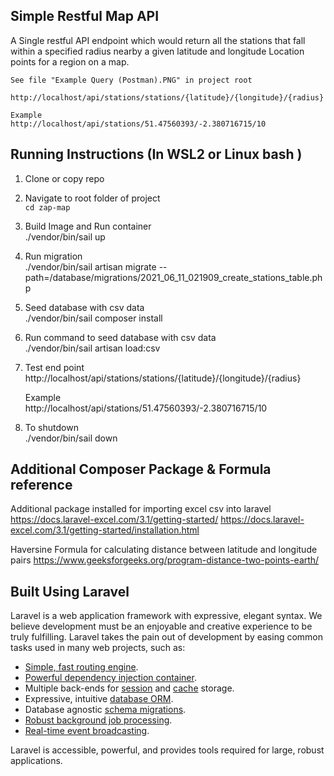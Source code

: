 ## Simple Restful Map API

A Single restful API endpoint which would return all the stations that fall within a specified radius nearby a given latitude and longitude Location points for a region on a map.

    See file "Example Query (Postman).PNG" in project root

    http://localhost/api/stations/stations/{latitude}/{longitude}/{radius}

    Example
    http://localhost/api/stations/51.47560393/-2.380716715/10

## Running Instructions (In WSL2 or Linux bash )

1. Clone or copy repo

2. Navigate to root folder of project<br>
   `cd zap-map`

3. Build Image and Run container<br>
   ./vendor/bin/sail up

4. Run migration<br>
   ./vendor/bin/sail artisan migrate --path=/database/migrations/2021_06_11_021909_create_stations_table.php

5. Seed database with csv data<br>
   ./vendor/bin/sail composer install

6. Run command to seed database with csv data<br>
   ./vendor/bin/sail artisan load:csv

7. Test end point<br>
   http://localhost/api/stations/stations/{latitude}/{longitude}/{radius}

    Example<br>
    http://localhost/api/stations/51.47560393/-2.380716715/10

8. To shutdown<br>
   ./vendor/bin/sail down

## Additional Composer Package & Formula reference

Additional package installed for importing excel csv into laravel
https://docs.laravel-excel.com/3.1/getting-started/
https://docs.laravel-excel.com/3.1/getting-started/installation.html

Haversine Formula for calculating distance between latitude and longitude pairs
https://www.geeksforgeeks.org/program-distance-two-points-earth/

## Built Using Laravel

Laravel is a web application framework with expressive, elegant syntax. We believe development must be an enjoyable and creative experience to be truly fulfilling. Laravel takes the pain out of development by easing common tasks used in many web projects, such as:

-   [Simple, fast routing engine](https://laravel.com/docs/routing).
-   [Powerful dependency injection container](https://laravel.com/docs/container).
-   Multiple back-ends for [session](https://laravel.com/docs/session) and [cache](https://laravel.com/docs/cache) storage.
-   Expressive, intuitive [database ORM](https://laravel.com/docs/eloquent).
-   Database agnostic [schema migrations](https://laravel.com/docs/migrations).
-   [Robust background job processing](https://laravel.com/docs/queues).
-   [Real-time event broadcasting](https://laravel.com/docs/broadcasting).

Laravel is accessible, powerful, and provides tools required for large, robust applications.
